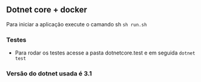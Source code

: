 ## Dotnet core + docker
Para iniciar a aplicação execute o camando sh `sh run.sh`

### Testes
- Para rodar os testes acesse a pasta dotnetcore.test e em seguida `dotnet test`

### Versão do dotnet usada é 3.1
